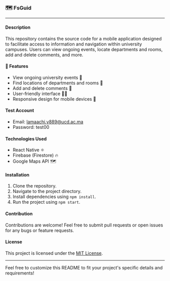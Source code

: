 ### 🗺️ FsGuid

---

#### Description

This repository contains the source code for a mobile application designed to facilitate access to information and navigation within university campuses. Users can view ongoing events, locate departments and rooms, add and delete comments, and more.

#### 🚀 Features

- View ongoing university events 📅
- Find locations of departments and rooms 📍
- Add and delete comments 💬
- User-friendly interface 👨‍💻
- Responsive design for mobile devices 📱

#### Test Account

- Email: lamaachi.y889@ucd.ac.ma
- Password: test00

#### Technologies Used

- React Native ⚛️
- Firebase (Firestore) 🔥
- Google Maps API 🗺️


#### Installation

1. Clone the repository.
2. Navigate to the project directory.
3. Install dependencies using `npm install`.
4. Run the project using `npm start`.

#### Contribution

Contributions are welcome! Feel free to submit pull requests or open issues for any bugs or feature requests.

#### License

This project is licensed under the [MIT License](link).

---

Feel free to customize this README to fit your project's specific details and requirements!
